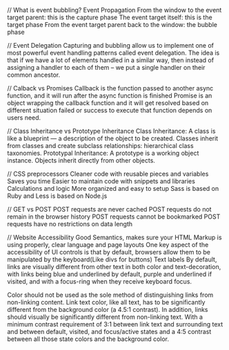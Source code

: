 // What is event bubbling?
Event Propagation
From the window to the event target parent: this is the capture phase
The event target itself: this is the target phase
From the event target parent back to the window: the bubble phase


// Event Delegation
Capturing and bubbling allow us to implement one of most powerful event handling patterns called event delegation.
The idea is that if we have a lot of elements handled in a similar way, then instead of assigning a handler to each of them 
– we put a single handler on their common ancestor.


// Calback vs Promises
Callback is the function passed to another async function, and it will run after the async function is finished
Promise is an object wrapping the callback function and it will get resolved based on different situation failed or success to execute that function
depends on users need.

// Class Inheritance vs Prototype Inheritance
Class Inheritance: A class is like a blueprint 
— a description of the object to be created. 
Classes inherit from classes and create subclass relationships: hierarchical class taxonomies.
Prototypal Inheritance: A prototype is a working object instance. Objects inherit directly from other objects.


// CSS preprocessors
Cleaner code with reusable pieces and variables
Saves you time
Easier to maintain code with snippets and libraries
Calculations and logic
More organized and easy to setup
Sass is based on Ruby and Less is based on Node.js


// GET vs POST
POST requests are never cached
POST requests do not remain in the browser history
POST requests cannot be bookmarked
POST requests have no restrictions on data length


// Website Accessibility
Good Semantics, makes sure your HTML Markup is using properly, clear language and page layouts
One key aspect of the accessibility of UI controls is that by default, browsers allow them to be manipulated by the keyboard(Like divs for buttons)
Text labels
By default, links are visually different from other text in both color and text-decoration, with links being blue and underlined by default, purple and underlined if visited, and with a focus-ring when they receive keyboard focus. 

Color should not be used as the sole method of distinguishing links from non-linking content. Link text color, like all text, has to be significantly different from the background color (a 4.5:1 contrast). In addition, links should visually be significantly different from non-linking text. With a minimum contrast requirement of 3:1 between link text and surrounding text and between default, visited, and focus/active states and a 4:5 contrast between all those state colors and the background color.
